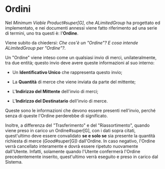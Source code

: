 # Ordini <capordini>

Nel _Minimum Viable Product#super[G]_, che _ALimitedGroup_ ha progettato ed implementato, e nei documenti annessi viene fatto riferimento ad una serie di termini, uno tra questi è: l'**Ordine**.

Viene subito da chiedersi: _Che cos'è un "Ordine"? E cosa intende ALimitedGroup per "Ordine"?_.

Un "Ordine" viene inteso come un qualsiasi invio di merci, unilateralmente, tra due entità; questo invio deve avere queste informazioni al suo interno:

- Un **Identificativo Unico** che rappresenta questo invio;

- La **Quantità** di merce che viene inviata da parte del mittente;

- L'**Indirizzo del Mittente** dell'invio di merci;

- L'**Indirizzo del Destinatario** dell'invio di merce.

Queste sono le informazioni che devono essere presenti nell'invio, perché senza di queste l'Ordine perderebbe di significato.

Inoltre, a differenza del "Trasferimento" e del "Riassortimento", quando viene preso in carico un Ordine#super[G], con i dati sopra citati, quest'ultimo deve essere convalidato **se e solo se** sia presente la quantità richiesta di merce (_Good_#super[G]) dall'Ordine.
In caso negativo, l'Ordine verrà cancellato interamente e dovrà essere ripetuto nuovamente dall'Utente. Infatti, solamente quando l'Utente confermerà l'Ordine precedentemente inserito, quest'ultimo verrà eseguito e preso in carico dal Sistema.
